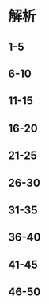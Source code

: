 # 解析

## 1-5



## 6-10



## 11-15


## 16-20



## 21-25


## 26-30


## 31-35


## 36-40


## 41-45


## 46-50


